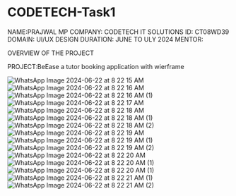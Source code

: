 # CODETECH-Task1

NAME:PRAJWAL MP
COMPANY: CODETECH IT SOLUTIONS
ID: CT08WD39
DOMAIN: UI/UX DESIGN
DURATION: JUNE TO ULY 2024
MENTOR:

OVERVIEW OF THE PROJECT

PROJECT:BeEase a tutor booking application with wierframe

![WhatsApp Image 2024-06-22 at 8 22 15 AM](https://github.com/Prajwal1100/CODETECH-Task1/assets/149360097/3d2e32ff-002b-4336-ac65-6d3a3036447e)
![WhatsApp Image 2024-06-22 at 8 22 16 AM](https://github.com/Prajwal1100/CODETECH-Task1/assets/149360097/27de8664-6464-44bf-a581-564c2b0f7a64)
![WhatsApp Image 2024-06-22 at 8 22 16 AM (1)](https://github.com/Prajwal1100/CODETECH-Task1/assets/149360097/4bb3a377-8776-4e91-8e58-0c4ecc4d4980)
![WhatsApp Image 2024-06-22 at 8 22 17 AM](https://github.com/Prajwal1100/CODETECH-Task1/assets/149360097/40a46bf5-242d-4bae-8768-954e4867c032)
![WhatsApp Image 2024-06-22 at 8 22 18 AM](https://github.com/Prajwal1100/CODETECH-Task1/assets/149360097/745c19d5-9f23-4592-80dd-12e1be7fffd7)
![WhatsApp Image 2024-06-22 at 8 22 18 AM (1)](https://github.com/Prajwal1100/CODETECH-Task1/assets/149360097/afcc7f8b-53ca-43b3-8848-4f2437a8bd00)
![WhatsApp Image 2024-06-22 at 8 22 18 AM (2)](https://github.com/Prajwal1100/CODETECH-Task1/assets/149360097/2536512c-2a9a-48b1-ae5d-266f9ce96e6d)
![WhatsApp Image 2024-06-22 at 8 22 19 AM](https://github.com/Prajwal1100/CODETECH-Task1/assets/149360097/5c58b29c-210a-436e-bed6-a17f25f51e97)
![WhatsApp Image 2024-06-22 at 8 22 19 AM (1)](https://github.com/Prajwal1100/CODETECH-Task1/assets/149360097/5fe200b0-4085-4bc8-abf0-147788dad0b4)
![WhatsApp Image 2024-06-22 at 8 22 19 AM (2)](https://github.com/Prajwal1100/CODETECH-Task1/assets/149360097/b6ed0b7f-4eb3-4f9f-9044-2f352464fd3e)
![WhatsApp Image 2024-06-22 at 8 22 20 AM](https://github.com/Prajwal1100/CODETECH-Task1/assets/149360097/2379a635-1de3-44c9-b9b0-b3660e5d30f2)
![WhatsApp Image 2024-06-22 at 8 22 20 AM (1)](https://github.com/Prajwal1100/CODETECH-Task1/assets/149360097/0cbd0653-2745-4637-b4f1-0fc3bc99d883)
![WhatsApp Image 2024-06-22 at 8 22 20 AM (1)](https://github.com/Prajwal1100/CODETECH-Task1/assets/149360097/0cbd0653-2745-4637-b4f1-0fc3bc99d883)
![WhatsApp Image 2024-06-22 at 8 22 21 AM (1)](https://github.com/Prajwal1100/CODETECH-Task1/assets/149360097/093a58d2-1f5c-453e-9026-86861d12d6fb)
![WhatsApp Image 2024-06-22 at 8 22 21 AM (2)](https://github.com/Prajwal1100/CODETECH-Task1/assets/149360097/1a0f3da2-84c4-4335-bc0c-03077d7e2014)
